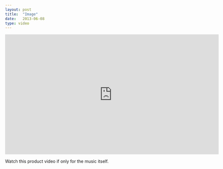 ```yaml
---
layout: post
title:  "Image"
date:   2013-06-08
type: video
---
```


<iframe src="http://player.vimeo.com/video/52316073" width="700" height="393" frameborder="0">
</iframe>

<p>Watch this product video if only for the music itself.</p>